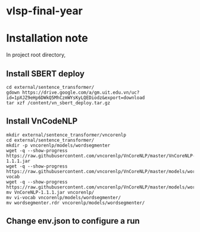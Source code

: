 # vlsp-final-year

# Installation note 

In project root directory,

## Install SBERT deploy 

```commandline
cd external/sentence_transformer/
gdown https://drive.google.com/a/gm.uit.edu.vn/uc?id=1pXJZ9eHp6DWkQ5MhCzmWYsKyLQEDiodz&export=download
tar xzf /content/vn_sbert_deploy.tar.gz
```

## Install VnCodeNLP

```commandline
mkdir external/sentence_transformer/vncorenlp
cd external/sentence_transformer/
mkdir -p vncorenlp/models/wordsegmenter
wget -q --show-progress https://raw.githubusercontent.com/vncorenlp/VnCoreNLP/master/VnCoreNLP-1.1.1.jar
wget -q --show-progress https://raw.githubusercontent.com/vncorenlp/VnCoreNLP/master/models/wordsegmenter/vi-vocab
wget -q --show-progress https://raw.githubusercontent.com/vncorenlp/VnCoreNLP/master/models/wordsegmenter/wordsegmenter.rdr
mv VnCoreNLP-1.1.1.jar vncorenlp/ 
mv vi-vocab vncorenlp/models/wordsegmenter/
mv wordsegmenter.rdr vncorenlp/models/wordsegmenter/
```

## Change env.json to configure a run 